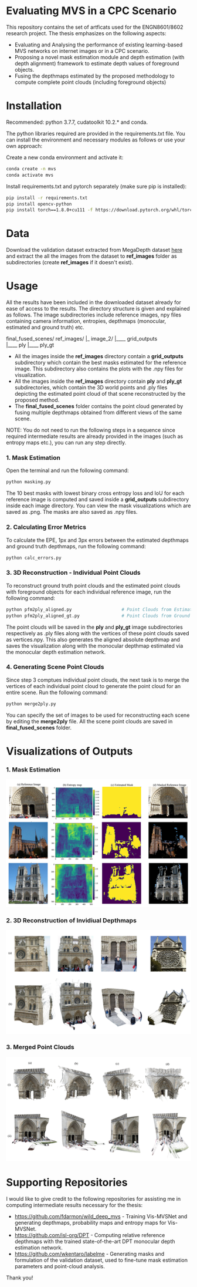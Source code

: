 # Evaluating MVS in a CPC Scenario

This repository contains the set of artficats used for the ENGN8601/8602 research project. The thesis emphasizes on the following aspects:

  - Evaluating and Analysing the performance of existing learning-based MVS networks on internet images or in a CPC scenario.
  - Proposing a novel mask estimation module and depth estimation (with depth alignment) framework to estimate depth values of foreground objects.
  - Fusing the depthmaps estimated by the proposed methodology to compute complete point clouds (including foreground objects)

# Installation

Recommended: python 3.7.7, cudatoolkit 10.2.* and conda.

The python libraries required are provided in the requirements.txt file. You can install the environment and necessary modules as follows or use your own approach:

Create a new conda environment and activate it:

```sh
conda create -n mvs
conda activate mvs
```
Install requirements.txt and pytorch separately (make sure pip is installed):
```sh
pip install -r requirements.txt
pip install opencv-python
pip install torch==1.8.0+cu111 -f https://download.pytorch.org/whl/torch_stable.html
```

# Data

Download the validation dataset extracted from MegaDepth dataset [here](https://drive.google.com/file/d/1WvmEYiduKSCVFcFzFqLuF1IQdgVmJZE9/view?usp=sharing) and extract the all the images from the dataset to **ref_images** folder as subdirectories (create **ref_images** if it doesn't exist).

# Usage

All the results have been included in the downloaded dataset already for ease of access to the results. The directory structure is given and explained as follows. The image subdirectories include reference images, npy files containing camera information, entropies, depthmaps (monocular, estimated and ground truth) etc. 

final\_fused\_scenes/
ref_images/
|_ image_2/
|____ grid_outputs   
|____ ply
|____ ply_gt



- All the images inside the  **ref_images** directory contain a **grid_outputs** subdirectory which contain the best masks estimated for the reference image. This subdirectory also contains the plots with the .npy files for visualization.
- All the images inside the  **ref_images** directory contain **ply** and **ply_gt** subdirectories, which contain the 3D world points and .ply files depicting the estimated point cloud of that scene reconstructed by the proposed method.  
- The **final_fused_scenes** folder contains the point cloud generated by fusing multiple depthmaps obtained from different views of the same scene. 

NOTE: You do not need to run the following steps in a sequence since required intermediate results are already provided in the images (such as entropy maps etc.), you can run any step directly. 

### 1. Mask Estimation

Open the terminal and run the following command:

```sh
python masking.py
```

The 10 best masks with lowest binary cross entropy loss and IoU for each reference image is computed and saved inside a **grid_outputs** subdirectory inside each image directory. You can view the mask visualizations which are saved as .png. The masks are also saved as .npy files. 

### 2. Calculating Error Metrics
To calculate the EPE, 1px and 3px errors between the estimated depthmaps and ground truth depthmaps, run the following command:
```sh
python calc_errors.py
```

### 3. 3D Reconstruction - Individual Point Clouds

To reconstruct ground truth point clouds and the estimated point clouds with foreground objects for each individual reference image, run the following command:

```sh
python pfm2ply_aligned.py                   # Point Clouds from Estimated Depthmaps (with foreground)
python pfm2ply_aligned_gt.py                # Point Clouds from Ground Truth Depthmaps
```

The point clouds will be saved in the **ply** and **ply_gt** image subdirectories respectively as .ply files along with the vertices of these point clouds saved as vertices.npy. This also generates the aligned absolute depthmap and saves the visualization along with the monocular depthmap estimated via the monocular depth estimation network. 

### 4. Generating Scene Point Clouds

Since step 3 comptues individual point clouds, the next task is to merge the vertices of each individual point cloud to generate the point cloud for an entire scene. Run the following command:

```python
python merge2ply.py
```

You can specify the set of images to be used for reconstructing each scene by editing the **merge2ply** file. All the scene point clouds are saved in **final_fused_scenes** folder.

# Visualizations of Outputs
### 1. Mask Estimation 
![masks](images/mask_est_outputs.png)
### 2. 3D Reconstruction of Invidiual Depthmaps
![3dr](images/best_samples.png)
### 3. Merged Point Clouds
![3dr scenes](images/3d_reconstruction_outputs_scene1.png)


# Supporting Repositories

I would like to give credit to the following repositories for assisting me in computing intermediate results necessary for the thesis:

  - https://github.com/fdarmon/wild_deep_mvs - Training Vis-MVSNet and generating depthmaps, probability maps and entropy maps for Vis-MVSNet.
  - https://github.com/isl-org/DPT - Computing relative reference depthmaps with the trained state-of-the-art DPT monocular depth estimation network.
  -  https://github.com/wkentaro/labelme - Generating masks and formulation of the validation dataset, used to fine-tune mask estimation parameters and point-cloud analysis.


Thank you!

